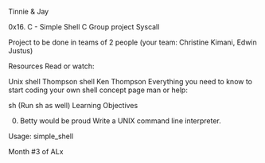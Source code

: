 Tinnie & Jay

0x16. C - Simple Shell
C
Group project
Syscall


Project to be done in teams of 2 people (your team: Christine Kimani, Edwin Justus)

Resources
Read or watch:

Unix shell
Thompson shell
Ken Thompson
Everything you need to know to start coding your own shell concept page
man or help:

sh (Run sh as well)
Learning Objectives

0. Betty would be proud
Write a UNIX command line interpreter.

Usage: simple_shell


Month #3 of ALx
